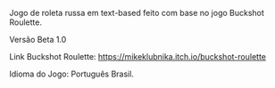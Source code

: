 Jogo de roleta russa em text-based feito com base no jogo Buckshot Roulette.

Versão Beta 1.0

Link Buckshot Roulette: https://mikeklubnika.itch.io/buckshot-roulette

Idioma do Jogo: Português Brasil.
